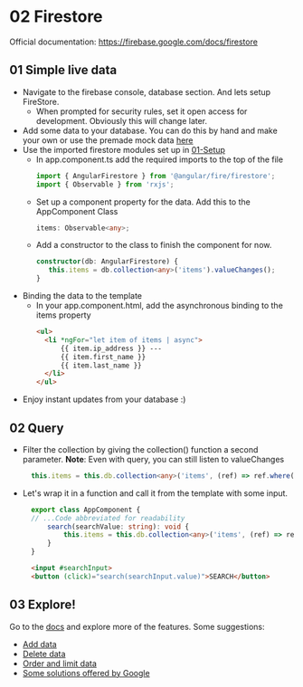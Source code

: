 # 02 Firestore

Official documentation: https://firebase.google.com/docs/firestore

## 01 Simple live data 

- Navigate to the firebase console, database section. And lets setup FireStore.
  - When prompted for security rules, set it open access for development. Obviously this will change later.
- Add some data to your database. You can do this by hand and make your own or use the premade mock data [here](../utils)
- Use the imported firestore modules set up in [01-Setup](../01-Setup)
  - In app.component.ts add the required imports to the top of the file
      ``` ts
      import { AngularFirestore } from '@angular/fire/firestore';
      import { Observable } from 'rxjs';
      ``` 
  - Set up a component property for the data. Add this to the AppComponent Class
      ``` ts 
      items: Observable<any>;
      ```
  - Add a constructor to the class to finish the component for now.
      ``` ts
      constructor(db: AngularFirestore) {
         this.items = db.collection<any>('items').valueChanges();
      }
      ```
- Binding the data to the template
  - In your app.component.html, add the asynchronous binding to the items property
      ``` html
      <ul>
        <li *ngFor="let item of items | async">
            {{ item.ip_address }} ---
            {{ item.first_name }}
            {{ item.last_name }}
        </li>
      </ul>
      ```
- Enjoy instant updates from your database :)

## 02 Query

- Filter the collection by giving the collection() function a second parameter. **Note**: Even with query, you can still listen to valueChanges
  ``` ts
    this.items = this.db.collection<any>('items', (ref) => ref.where('first_name', '==', 'Lemar')).valueChanges();
  ```
- Let's wrap it in a function and call it from the template with some input.
  ``` ts
    export class AppComponent {
    // ...Code abbreviated for readability
        search(searchValue: string): void {
            this.items = this.db.collection<any>('items', (ref) => ref.where('first_name', '==', searchValue)).valueChanges();
        }
    }
  ```

  ``` html
    <input #searchInput>
    <button (click)="search(searchInput.value)">SEARCH</button>
  ```

## 03 Explore!
  Go to the [docs](https://firebase.google.com/docs/firestore) and explore more of the features.
  Some suggestions: 
  - [Add data](https://firebase.google.com/docs/firestore/manage-data/add-data)
  - [Delete data](https://firebase.google.com/docs/firestore/manage-data/delete-data)
  - [Order and limit data](https://firebase.google.com/docs/firestore/query-data/order-limit-data)
  - [Some solutions offered by Google](https://firebase.google.com/docs/firestore/solutions)
  